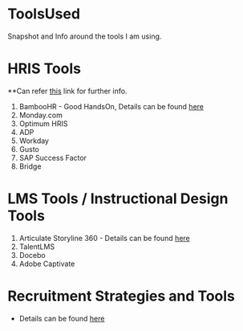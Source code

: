 # ToolsUsed
Snapshot and Info around the tools I am using.

# HRIS Tools
**Can refer [this](https://www.indeed.com/recruitment/c/info/hris-software-tools) link for further info.
1. BambooHR - Good HandsOn, Details can be found [here](/BambooHR/Info.md)
2. Monday.com
3. Optimum HRIS
4. ADP
5. Workday
6. Gusto
7. SAP Success Factor
8. Bridge

# LMS Tools / Instructional Design Tools
1. Articulate Storyline 360 - Details can be found [here](/ArticualteStoryline/Info.md)
2. TalentLMS
3. Docebo
4. Adobe Captivate

# Recruitment Strategies and Tools
 - Details can be found [here](/Recruitment/Info.md)
